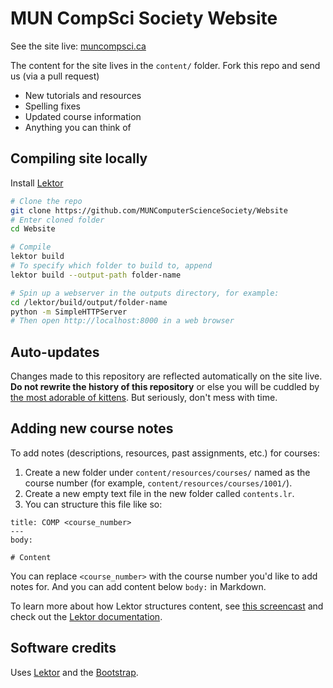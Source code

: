 MUN CompSci Society Website
============================

See the site live: [muncompsci.ca](https://muncompsci.ca)

The content for the site lives in the `content/` folder. Fork this repo and send us (via a pull request)

- New tutorials and resources
- Spelling fixes
- Updated course information
- Anything you can think of

Compiling site locally
----------------------

Install [Lektor](https://www.getlektor.com/)

```bash
# Clone the repo
git clone https://github.com/MUNComputerScienceSociety/Website
# Enter cloned folder
cd Website

# Compile
lektor build
# To specify which folder to build to, append
lektor build --output-path folder-name

# Spin up a webserver in the outputs directory, for example:
cd /lektor/build/output/folder-name
python -m SimpleHTTPServer
# Then open http://localhost:8000 in a web browser
```

Auto-updates
------------

Changes made to this repository are reflected automatically on the site live. **Do not rewrite the history of this repository** or else you will be cuddled by [the most adorable of kittens](https://www.youtube.com/watch?v=INscMGmhmX4). But seriously, don't mess with time.

Adding new course notes
-----------------------

To add notes (descriptions, resources, past assignments, etc.) for courses:

1. Create a new folder under `content/resources/courses/` named as the course number (for example, `content/resources/courses/1001/`).
2. Create a new empty text file in the new folder called `contents.lr`.
3. You can structure this file like so:

```
title: COMP <course_number>
---
body:

# Content
```
You can replace `<course_number>` with the course number you'd like to add notes for.
And you can add content below `body:` in Markdown.

To learn more about how Lektor structures content, see [this screencast](https://www.youtube.com/watch?v=lTWTCwuPdrU)
and check out the [Lektor documentation](https://www.getlektor.com/docs/).

Software credits
----------------

Uses [Lektor](https://www.getlektor.com/) and the [Bootstrap](http://getbootstrap.com/).
